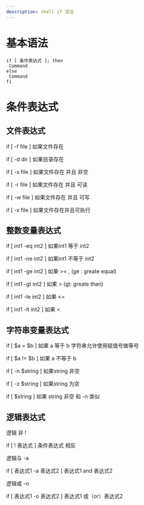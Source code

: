 ```yaml
---
description: shell if 语法
---
```


# 基本语法

```
if [ 条件表达式 ]; then
 Command
else
 Command
fi  

```

# 条件表达式

## 文件表达式

if [ -f file ] 如果文件存在

if [ -d dir ] 如果目录存在

if [ -s file ] 如果文件存在 并且 非空

if [ -r file ] 如果文件存在 并且 可读

if [ -w file ] 如果文件存在 并且 可写

if [ -x file ] 如果文件存在并且可执行

## 整数变量表达式

if [ int1 -eq int2 ] 如果int1 等于 int2

if [ int1 -ne int2 ] 如果int1 不等于 int2

if [ int1 -ge int2 ] 如果 >= , (ge : greate equal)

if [ int1 -gt int2 ] 如果 > (gt: greate than)

if [ int1 -le int2 ] 如果 <=

if [ int1 -lt int2 ] 如果 <

## 字符串变量表达式

if [ $a = $b ] 如果 a 等于 b 字符串允许使用赋值号做等号

if [ $a != $b ] 如果 a 不等于 b

if [ -n $string ] 如果string 非空

if [ -z $string ] 如果string 为空

if [ $string ] 如果 string 非空 和 -n 类似

## 逻辑表达式

逻辑 非 !

if [ ! 表达式 ] 条件表达式 相反 

逻辑与  -a

if [ 表达式1 -a 表达式2 ] 表达式1  and  表达式2 

逻辑或 -o  

if [ 表达式1 -o 表达式2 ] 表达式1 或（or）表达式2 










































